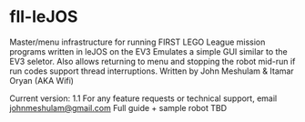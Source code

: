 # fll-leJOS
Master/menu infrastructure for running FIRST LEGO League mission programs written in leJOS on the EV3
Emulates a simple GUI similar to the EV3 seletor. Also allows returning to menu and stopping the robot mid-run if run codes support thread interruptions.
Written by John Meshulam & Itamar Oryan (AKA Wifi)

Current version: 1.1
For any feature requests or technical support, email johnmeshulam@gmail.com
Full guide + sample robot TBD
